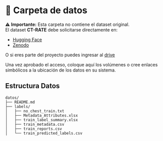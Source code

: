 # 📂 Carpeta de datos

⚠️ **Importante:** Esta carpeta no contiene el dataset original.  
El dataset **CT-RATE** debe solicitarse directamente en:

- [Hugging Face](https://huggingface.co/datasets/ibrahimhamamci/CT-RATE)  
- [Zenodo](https://zenodo.org/records/15052708)  

O si eres parte del proyecto puedes ingresar al [drive](https://drive.google.com/drive/folders/1P4eGyznYPr36o_LxZCF4cbsOpOi2YxEM?usp=sharing)

Una vez aprobado el acceso, coloque aquí los volúmenes o cree enlaces simbólicos a la ubicación de los datos en su sistema.

## Estructura Datos

```
datos/
├── README.md 
├── labels/     
│   ├── no_chest_train.txt       
│   ├── Metadata_Attributes.xlsx  
│   ├── train_label_summary.xlsx 
│   ├── train_metadata.csv
│   ├── train_reports.csv
│   └── train_predicted_labels.csv
```